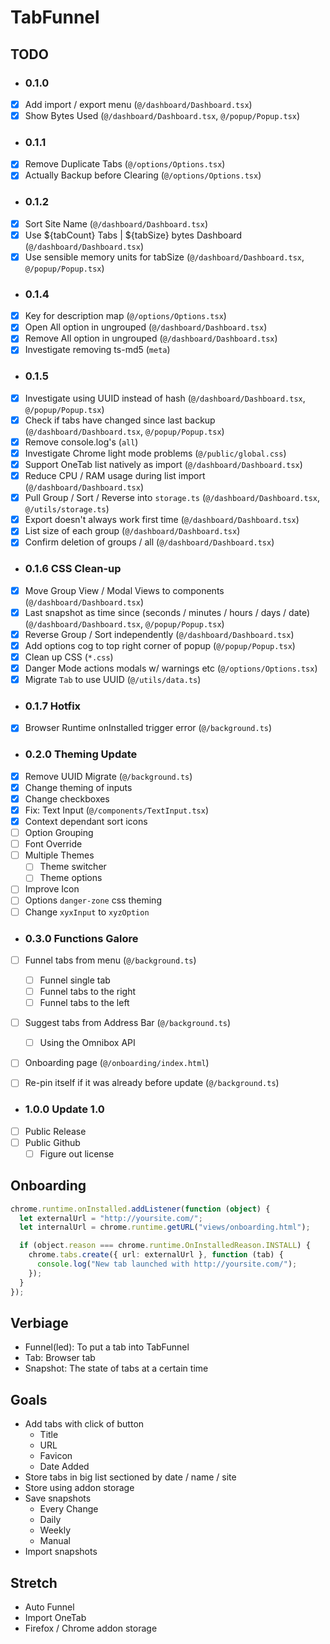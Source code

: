 # TabFunnel

## TODO

- ### 0.1.0
- [x] Add import / export menu (`@/dashboard/Dashboard.tsx`)
- [x] Show Bytes Used (`@/dashboard/Dashboard.tsx`, `@/popup/Popup.tsx`)

- ### 0.1.1
- [x] Remove Duplicate Tabs (`@/options/Options.tsx`)
- [x] Actually Backup before Clearing (`@/options/Options.tsx`)

- ### 0.1.2
- [x] Sort Site Name (`@/dashboard/Dashboard.tsx`)
- [x] Use ${tabCount} Tabs | ${tabSize} bytes Dashboard (`@/dashboard/Dashboard.tsx`)
- [x] Use sensible memory units for tabSize (`@/dashboard/Dashboard.tsx`, `@/popup/Popup.tsx`)

- ### 0.1.4
- [x] Key for description map (`@/options/Options.tsx`)
- [x] Open All option in ungrouped (`@/dashboard/Dashboard.tsx`)
- [x] Remove All option in ungrouped (`@/dashboard/Dashboard.tsx`)
- [x] Investigate removing ts-md5 (`meta`)

- ### 0.1.5
- [x] Investigate using UUID instead of hash (`@/dashboard/Dashboard.tsx`, `@/popup/Popup.tsx`)
- [x] Check if tabs have changed since last backup (`@/dashboard/Dashboard.tsx`, `@/popup/Popup.tsx`)
- [x] Remove console.log's (`all`)
- [x] Investigate Chrome light mode problems (`@/public/global.css`)
- [x] Support OneTab list natively as import (`@/dashboard/Dashboard.tsx`)
- [x] Reduce CPU / RAM usage during list import (`@/dashboard/Dashboard.tsx`)
- [x] Pull Group / Sort / Reverse into `storage.ts` (`@/dashboard/Dashboard.tsx`, `@/utils/storage.ts`)
- [x] Export doesn't always work first time (`@/dashboard/Dashboard.tsx`)
- [x] List size of each group (`@/dashboard/Dashboard.tsx`)
- [x] Confirm deletion of groups / all (`@/dashboard/Dashboard.tsx`)

- ### 0.1.6 CSS Clean-up
- [x] Move Group View / Modal Views to components (`@/dashboard/Dashboard.tsx`)
- [x] Last snapshot as time since (seconds / minutes / hours / days / date) (`@/dashboard/Dashboard.tsx`, `@/popup/Popup.tsx`)
- [x] Reverse Group / Sort independently (`@/dashboard/Dashboard.tsx`)
- [x] Add options cog to top right corner of popup (`@/popup/Popup.tsx`)
- [x] Clean up CSS (`*.css`)
- [x] Danger Mode actions modals w/ warnings etc (`@/options/Options.tsx`)
- [x] Migrate `Tab` to use UUID (`@/utils/data.ts`)

- ### 0.1.7 Hotfix
- [x] Browser Runtime onInstalled trigger error (`@/background.ts`)

- ### 0.2.0 Theming Update
- [x] Remove UUID Migrate (`@/background.ts`)
- [x] Change theming of inputs
- [x] Change checkboxes
- [x] Fix: Text Input (`@/components/TextInput.tsx`)
- [x] Context dependant sort icons
- [ ] Option Grouping
- [ ] Font Override
- [ ] Multiple Themes
  - [ ] Theme switcher
  - [ ] Theme options
- [ ] Improve Icon
- [ ] Options `danger-zone` css theming
- [ ] Change `xyxInput` to `xyzOption`

- ### 0.3.0 Functions Galore
- [ ] Funnel tabs from menu (`@/background.ts`)
  - [ ] Funnel single tab
  - [ ] Funnel tabs to the right
  - [ ] Funnel tabs to the left
- [ ] Suggest tabs from Address Bar (`@/background.ts`)
  - [ ] Using the Omnibox API
- [ ] Onboarding page (`@/onboarding/index.html`)
- [ ] Re-pin itself if it was already before update (`@/background.ts`)


- ### 1.0.0 Update 1.0
- [ ] Public Release
- [ ] Public Github
  - [ ] Figure out license

## Onboarding
```typescript
chrome.runtime.onInstalled.addListener(function (object) {
  let externalUrl = "http://yoursite.com/";
  let internalUrl = chrome.runtime.getURL("views/onboarding.html");

  if (object.reason === chrome.runtime.OnInstalledReason.INSTALL) {
    chrome.tabs.create({ url: externalUrl }, function (tab) {
      console.log("New tab launched with http://yoursite.com/");
    });
  }
});
```

## Verbiage

- Funnel(led): To put a tab into TabFunnel
- Tab: Browser tab
- Snapshot: The state of tabs at a certain time

## Goals

- Add tabs with click of button
  - Title
  - URL
  - Favicon
  - Date Added
- Store tabs in big list sectioned by date / name / site
- Store using addon storage
- Save snapshots
  - Every Change
  - Daily
  - Weekly
  - Manual
- Import snapshots

## Stretch

- Auto Funnel
- Import OneTab
- Firefox / Chrome addon storage
